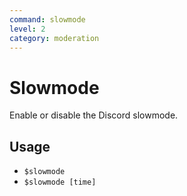 ```yaml
---
command: slowmode
level: 2
category: moderation
---
```


# Slowmode

Enable or disable the Discord slowmode.

## Usage

- `$slowmode`
- `$slowmode [time]`
